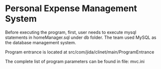 Personal Expense Management System
===================
Before executing the program, first, user needs to execute mysql statements in homeManager.sql under db folder. The team used MySQL as the database management system. 

Program entrance is located at src/com/jida/clinet/main/ProgramEntrance

The complete list of program parameters can be found in file: mvc.ini


